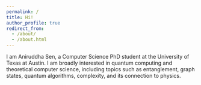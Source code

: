 ```yaml
---
permalink: /
title: Hi!
author_profile: true
redirect_from: 
  - /about/
  - /about.html
---
```


I am Aniruddha Sen, a Computer Science PhD student at the University of Texas at Austin. I am broadly interested in quantum computing and theoretical computer science, including topics such as entanglement, graph states, quantum algorithms, complexity, and its connection to physics.
